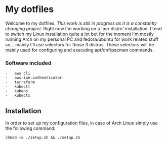 # My dotfiles

Welcome to my dotfiles.
*This work is still in progress as it is a constantly changing project.*
Right now I'm working on a 'per distro' installation. I tend to switch my Linux installation quite a lot but for the moment I'm mostly running Arch on my personal PC and fedora/ubuntu for work related stuff so... mainly I'll use selectors for those 3 distros. These selectors will be mainly used for configuring and executing apt/dnf/pacman commands.

### Software included
    -   aws cli
    -   aws-iam-authenticator
    -   terraform
    -   kubectl
    -   kubens
    -   kubectx
## Installation

In order to set up my configuration files, in case of Arch Linux simply use the following command:
```
chmod +x ./setup.sh && ./setup.sh
```
